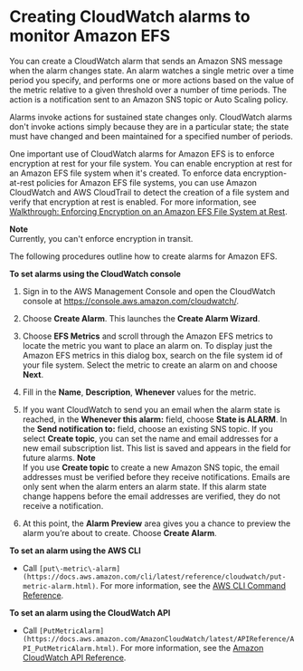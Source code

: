 # Creating CloudWatch alarms to monitor Amazon EFS<a name="creating_alarms"></a>

You can create a CloudWatch alarm that sends an Amazon SNS message when the alarm changes state\. An alarm watches a single metric over a time period you specify, and performs one or more actions based on the value of the metric relative to a given threshold over a number of time periods\. The action is a notification sent to an Amazon SNS topic or Auto Scaling policy\.

Alarms invoke actions for sustained state changes only\. CloudWatch alarms don't invoke actions simply because they are in a particular state; the state must have changed and been maintained for a specified number of periods\.

One important use of CloudWatch alarms for Amazon EFS is to enforce encryption at rest for your file system\. You can enable encryption at rest for an Amazon EFS file system when it's created\. To enforce data encryption\-at\-rest policies for Amazon EFS file systems, you can use Amazon CloudWatch and AWS CloudTrail to detect the creation of a file system and verify that encryption at rest is enabled\. For more information, see [Walkthrough: Enforcing Encryption on an Amazon EFS File System at Rest](efs-enforce-encryption.md)\.

**Note**  
Currently, you can't enforce encryption in transit\.

The following procedures outline how to create alarms for Amazon EFS\.

**To set alarms using the CloudWatch console**

1. Sign in to the AWS Management Console and open the CloudWatch console at [https://console\.aws\.amazon\.com/cloudwatch/](https://console.aws.amazon.com/cloudwatch/)\.

1.  Choose **Create Alarm**\. This launches the **Create Alarm Wizard**\. 

1. Choose **EFS Metrics** and scroll through the Amazon EFS metrics to locate the metric you want to place an alarm on\. To display just the Amazon EFS metrics in this dialog box, search on the file system id of your file system\. Select the metric to create an alarm on and choose **Next**\.

1.  Fill in the **Name**, **Description**, **Whenever** values for the metric\. 

1. If you want CloudWatch to send you an email when the alarm state is reached, in the **Whenever this alarm:** field, choose **State is ALARM**\. In the **Send notification to:** field, choose an existing SNS topic\. If you select **Create topic**, you can set the name and email addresses for a new email subscription list\. This list is saved and appears in the field for future alarms\.
**Note**  
 If you use **Create topic** to create a new Amazon SNS topic, the email addresses must be verified before they receive notifications\. Emails are only sent when the alarm enters an alarm state\. If this alarm state change happens before the email addresses are verified, they do not receive a notification\.

1.  At this point, the **Alarm Preview** area gives you a chance to preview the alarm you’re about to create\. Choose **Create Alarm**\. 

**To set an alarm using the AWS CLI**
+ Call `[put\-metric\-alarm](https://docs.aws.amazon.com/cli/latest/reference/cloudwatch/put-metric-alarm.html)`\. For more information, see the [AWS CLI Command Reference](https://docs.aws.amazon.com/cli/latest/reference/)\.

**To set an alarm using the CloudWatch API**
+ Call `[PutMetricAlarm](https://docs.aws.amazon.com/AmazonCloudWatch/latest/APIReference/API_PutMetricAlarm.html)`\. For more information, see the [Amazon CloudWatch API Reference](https://docs.aws.amazon.com/AmazonCloudWatch/latest/APIReference/)\.
